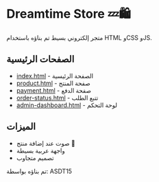 # Dreamtime Store 💤🛍️

متجر إلكتروني بسيط تم بناؤه باستخدام HTML وCSS وJS.

## الصفحات الرئيسية
- [index.html](index.html) - الصفحة الرئيسية
- [product.html](product.html) - صفحة المنتج
- [payment.html](payment.html) - صفحة الدفع
- [order-status.html](order-status.html) - تتبع الطلب
- [admin-dashboard.html](admin-dashboard.html) - لوحة التحكم

## الميزات
- صوت عند إضافة منتج 🎵
- واجهة عربية بسيطة
- تصميم متجاوب

تم بناؤه بواسطة: ASDT15